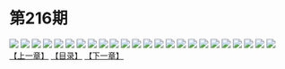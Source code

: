 # 第216期
![](https://mao.mhtupian.com/uploads/img/7563/167739/001.jpg)
![](https://mao.mhtupian.com/uploads/img/7563/167739/002.jpg)
![](https://mao.mhtupian.com/uploads/img/7563/167739/003.jpg)
![](https://mao.mhtupian.com/uploads/img/7563/167739/004.jpg)
![](https://mao.mhtupian.com/uploads/img/7563/167739/005.jpg)
![](https://mao.mhtupian.com/uploads/img/7563/167739/006.jpg)
![](https://mao.mhtupian.com/uploads/img/7563/167739/007.jpg)
![](https://mao.mhtupian.com/uploads/img/7563/167739/008.jpg)
![](https://mao.mhtupian.com/uploads/img/7563/167739/009.jpg)
![](https://mao.mhtupian.com/uploads/img/7563/167739/010.jpg)
![](https://mao.mhtupian.com/uploads/img/7563/167739/011.jpg)
![](https://mao.mhtupian.com/uploads/img/7563/167739/012.jpg)
![](https://mao.mhtupian.com/uploads/img/7563/167739/013.jpg)
![](https://mao.mhtupian.com/uploads/img/7563/167739/014.jpg)
![](https://mao.mhtupian.com/uploads/img/7563/167739/015.jpg)
![](https://mao.mhtupian.com/uploads/img/7563/167739/016.jpg)
![](https://mao.mhtupian.com/uploads/img/7563/167739/017.jpg)
![](https://mao.mhtupian.com/uploads/img/7563/167739/018.jpg)
![](https://mao.mhtupian.com/uploads/img/7563/167739/019.jpg)
![](https://mao.mhtupian.com/uploads/img/7563/167739/020.jpg)
![](https://mao.mhtupian.com/uploads/img/7563/167739/021.jpg)
![](https://mao.mhtupian.com/uploads/img/7563/167739/022.jpg)
![](https://mao.mhtupian.com/uploads/img/7563/167739/023.jpg)
![](https://mao.mhtupian.com/uploads/img/7563/167739/024.jpg)
[【上一章】](./66.md)
[【目录】](./README.md)
[【下一章】](./68.md)
